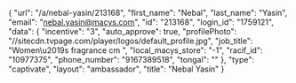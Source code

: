 {
    "url": "\/a\/nebal-yasin\/213168",
    "first_name": "Nebal",
    "last_name": "Yasin",
    "email": "nebal.yasin@macys.com",
    "id": "213168",
    "login_id": "1759121",
    "data": {
        "incentive": "3",
        "auto_approve": true,
        "profilePhoto": "\/\/sitecdn.tvpage.com\/player\/logos\/default_profile.jpg",
        "job_title": "Women\u2019s fragrance cm ",
        "local_macys_store": "-1",
        "racif_id": "10977375",
        "phone_number": "9167389518",
        "tongal": ""
    },
    "type": "captivate",
    "layout": "ambassador",
    "title": "Nebal Yasin"
}